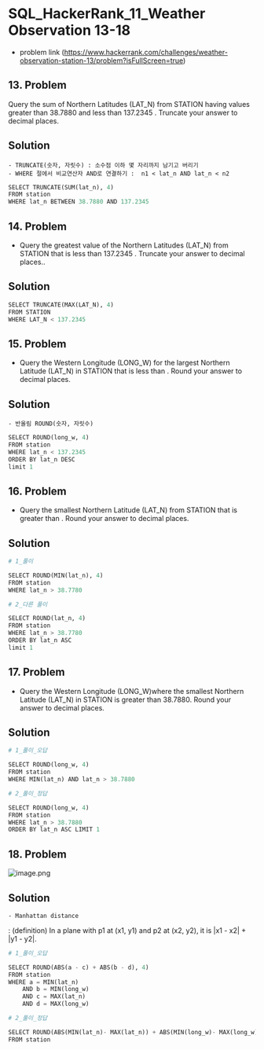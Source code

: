 # SQL_HackerRank_11_Weather Observation 13-18
- problem link (https://www.hackerrank.com/challenges/weather-observation-station-13/problem?isFullScreen=true)

## 13. Problem
Query the sum of Northern Latitudes (LAT_N) from STATION having values greater than 38.7880 and less than 137.2345 . Truncate your answer to  decimal places.

## Solution
    - TRUNCATE(숫자, 자릿수) : 소수점 이하 몇 자리까지 남기고 버리기
    - WHERE 절에서 비교연산자 AND로 연결하기 :  n1 < lat_n AND lat_n < n2


```python
SELECT TRUNCATE(SUM(lat_n), 4)
FROM station
WHERE lat_n BETWEEN 38.7880 AND 137.2345 
```

## 14. Problem
- Query the greatest value of the Northern Latitudes (LAT_N) from STATION that is less than 137.2345 . Truncate your answer to  decimal places..

## Solution


```python
SELECT TRUNCATE(MAX(LAT_N), 4)
FROM STATION
WHERE LAT_N < 137.2345
```

## 15. Problem
- Query the Western Longitude (LONG_W) for the largest Northern Latitude (LAT_N) in STATION that is less than . Round your answer to  decimal places.

## Solution
    - 반올림 ROUND(숫자, 자릿수)


```python
SELECT ROUND(long_w, 4)
FROM station
WHERE lat_n < 137.2345
ORDER BY lat_n DESC
limit 1
```

## 16. Problem
- Query the smallest Northern Latitude (LAT_N) from STATION that is greater than . Round your answer to  decimal places.

## Solution



```python
# 1_풀이

SELECT ROUND(MIN(lat_n), 4)
FROM station
WHERE lat_n > 38.7780
```


```python
# 2_다른 풀이

SELECT ROUND(lat_n, 4)
FROM station
WHERE lat_n > 38.7780
ORDER BY lat_n ASC
limit 1
```

## 17. Problem
- Query the Western Longitude (LONG_W)where the smallest Northern Latitude (LAT_N) in STATION is greater than 38.7880. Round your answer to  decimal places.

## Solution


```python
# 1_풀이_오답

SELECT ROUND(long_w, 4)
FROM station
WHERE MIN(lat_n) AND lat_n > 38.7880
```


```python
# 2_풀이_정답

SELECT ROUND(long_w, 4)
FROM station
WHERE lat_n > 38.7880
ORDER BY lat_n ASC LIMIT 1
```

## 18. Problem

![image.png](attachment:image.png)

## Solution
    - Manhattan distance
 : (definition) In a plane with p1 at (x1, y1) and p2 at (x2, y2), it is |x1 - x2| + |y1 - y2|.


```python
# 1_풀이_오답

SELECT ROUND(ABS(a - c) + ABS(b - d), 4)
FROM station
WHERE a = MIN(lat_n)
    AND b = MIN(long_w)
    AND c = MAX(lat_n)
    AND d = MAX(long_w)
```


```python
# 2_풀이_정답

SELECT ROUND(ABS(MIN(lat_n)- MAX(lat_n)) + ABS(MIN(long_w)- MAX(long_w)), 4)
FROM station
```
